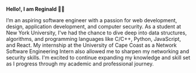 **Hello!, I am Reginald 👋🏾**


I’m an aspiring software engineer with a passion for web development, design, application development, and computer security. As a student at New York University, I've had the chance to dive deep into data structures, algorithms, and programming languages like C/C++, Python, JavaScript, and React. My internship at the University of Cape Coast as a Network Software Engineering Intern also allowed me to sharpen my networking and security skills. I'm excited to continue expanding my knowledge and skill set as I progress through my academic and professional journey.
